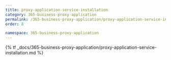 ```yaml
---
title: proxy-application-service-installation
category: 365-business-proxy-application
permalink: /365-business-proxy-application/proxy-application-service-installation/
order: 8

namespace: 365-business-proxy-application
---
```


{% tf _docs/365-business-proxy-application/proxy-application-service-installation.md %}
